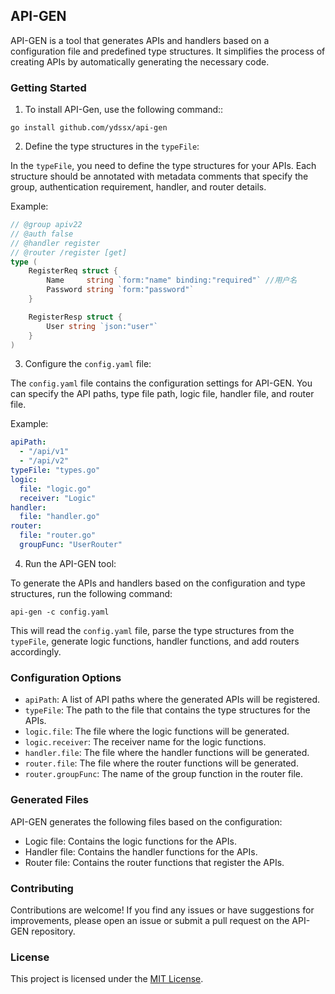 ## API-GEN

API-GEN is a tool that generates APIs and handlers based on a configuration file and predefined type structures. It simplifies the process of creating APIs by automatically generating the necessary code.

### Getting Started

1. To install API-Gen, use the following command::

```
go install github.com/ydssx/api-gen
```

2. Define the type structures in the `typeFile`:

In the `typeFile`, you need to define the type structures for your APIs. Each structure should be annotated with metadata comments that specify the group, authentication requirement, handler, and router details.

Example:

```go
// @group apiv22
// @auth false
// @handler register
// @router /register [get]
type (
	RegisterReq struct {
		Name     string `form:"name" binding:"required"` //用户名
		Password string `form:"password"`
	}

	RegisterResp struct {
		User string `json:"user"`
	}
)
```

3. Configure the `config.yaml` file:

The `config.yaml` file contains the configuration settings for API-GEN. You can specify the API paths, type file path, logic file, handler file, and router file.

Example:

```yaml
apiPath:
  - "/api/v1"
  - "/api/v2"
typeFile: "types.go"
logic:
  file: "logic.go"
  receiver: "Logic"
handler:
  file: "handler.go"
router:
  file: "router.go"
  groupFunc: "UserRouter"
```

4. Run the API-GEN tool:

To generate the APIs and handlers based on the configuration and type structures, run the following command:

```
api-gen -c config.yaml
```

This will read the `config.yaml` file, parse the type structures from the `typeFile`, generate logic functions, handler functions, and add routers accordingly.

### Configuration Options

- `apiPath`: A list of API paths where the generated APIs will be registered.
- `typeFile`: The path to the file that contains the type structures for the APIs.
- `logic.file`: The file where the logic functions will be generated.
- `logic.receiver`: The receiver name for the logic functions.
- `handler.file`: The file where the handler functions will be generated.
- `router.file`: The file where the router functions will be generated.
- `router.groupFunc`: The name of the group function in the router file.

### Generated Files

API-GEN generates the following files based on the configuration:

- Logic file: Contains the logic functions for the APIs.
- Handler file: Contains the handler functions for the APIs.
- Router file: Contains the router functions that register the APIs.

### Contributing

Contributions are welcome! If you find any issues or have suggestions for improvements, please open an issue or submit a pull request on the API-GEN repository.

### License

This project is licensed under the [MIT License](LICENSE).